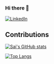 ### Hi there 👋

<!--
**SaiSamarth123/SaiSamarth123** is a ✨ _special_ ✨ repository because its `README.md` (this file) appears on your GitHub profile.




Here are some ideas to get you started:

- 🔭 I’m currently working on ...
- 🌱 I’m currently learning ...
- 👯 I’m looking to collaborate on ...
- 🤔 I’m looking for help with ...
- 💬 Ask me about ...
- 📫 How to reach me: ...
- 😄 Pronouns: ...
- ⚡ Fun fact: ...
-->


[![LinkedIn](https://img.shields.io/badge/LinkedIn-0077B5?style=for-the-badge&logo=linkedin&logoColor=white)](https://www.linkedin.com/in/saisamarth/)


## Contributions
[![Sai's GitHub stats](https://github-readme-stats.vercel.app/api?username=SaiSamarth123&show_icons=true&theme=great-gatsby)](https://github.com/anuraghazra/github-readme-stats)

[![Top Langs](https://github-readme-stats.vercel.app/api/top-langs/?username=SaiSamarth123&layout=compact&langs_count=8)](https://github.com/anuraghazra/github-readme-stats)



